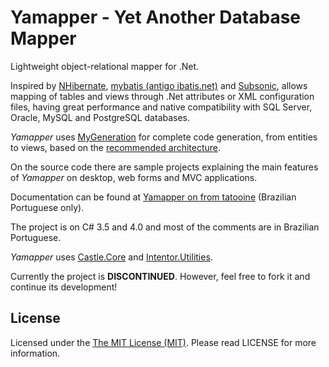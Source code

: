 # Yamapper - Yet Another Database Mapper

Lightweight object-relational mapper for .Net.

Inspired by [NHibernate](http://nhibernate.info/), [mybatis (antigo ibatis.net)](http://mybatis.org/) and [Subsonic](http://subsonicproject.com/), allows mapping of tables and views through .Net attributes or XML configuration files, having great performance and native compatibility with SQL Server, Oracle, MySQL and PostgreSQL databases.

*Yamapper* uses [MyGeneration](http://sourceforge.net/projects/mygeneration/) for complete code generation, from entities to views, based on the [recommended architecture](http://intentor.com.br/yamapper-conceitos/).

On the source code there are sample projects explaining the main features of *Yamapper* on desktop, web forms and MVC applications.

Documentation can be found at [Yamapper on from tatooine](http://intentor.com.br/posts/categories/yamapper/) (Brazilian Portuguese only).

The project is on C# 3.5 and 4.0 and most of the comments are in Brazilian Portuguese.

*Yamapper* uses [Castle.Core](https://github.com/castleproject/Core) and [Intentor.Utilities](https://github.com/intentor/utilities).

Currently the project is **DISCONTINUED**. However, feel free to fork it and continue its development!

## License

Licensed under the [The MIT License (MIT)](http://opensource.org/licenses/MIT). Please read LICENSE for more information.